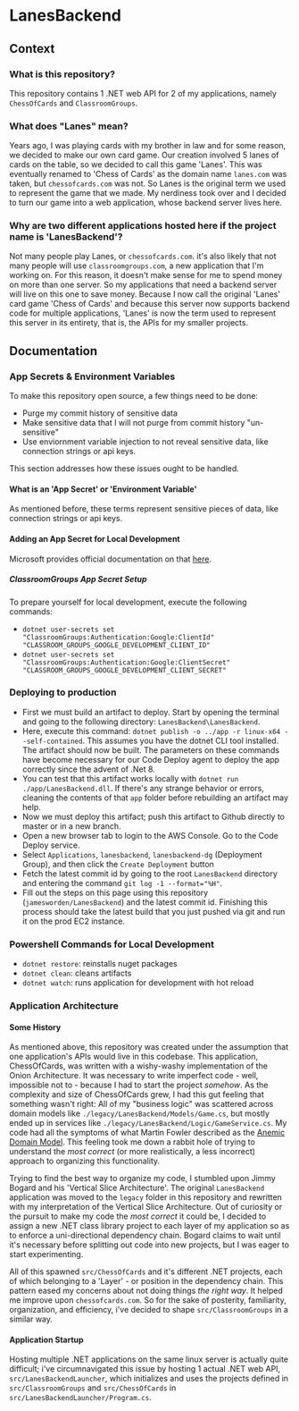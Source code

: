 # LanesBackend

## Context

### What is this repository?

This repository contains 1 .NET web API for 2 of my applications, namely `ChessOfCards` and `ClassroomGroups`.

### What does "Lanes" mean?

Years ago, I was playing cards with my brother in law and for some reason, we decided to make our own card game. Our creation involved 5 lanes of cards on the table, so we decided to call this game 'Lanes'. This was eventually renamed to 'Chess of Cards' as the domain name `lanes.com` was taken, but `chessofcards.com` was not. So Lanes is the original term we used to represent the game that we made. My nerdiness took over and I decided to turn our game into a web application, whose backend server lives here.

### Why are two different applications hosted here if the project name is 'LanesBackend'?

Not many people play Lanes, or `chessofcards.com`. it's also likely that not many people will use `classroomgroups.com`, a new application that I'm working on. For this reason, it doesn't make sense for me to spend money on more than one server. So my applications that need a backend server will live on this one to save money. Because I now call the original 'Lanes' card game 'Chess of Cards' and because this server now supports backend code for multiple applications, 'Lanes' is now the term used to represent this server in its entirety, that is, the APIs for my smaller projects.

## Documentation

### App Secrets & Environment Variables

To make this repository open source, a few things need to be done:
- Purge my commit history of sensitive data
- Make sensitive data that I will not purge from commit history "un-sensitive"
- Use enviornment variable injection to not reveal sensitive data, like connection strings or api keys.

This section addresses how these issues ought to be handled.

#### What is an 'App Secret' or 'Environment Variable'

As mentioned before, these terms represent sensitive pieces of data, like connection strings or api keys.

#### Adding an App Secret for Local Development

Microsoft provides official documentation on that [here](https://learn.microsoft.com/en-us/aspnet/core/security/app-secrets?view=aspnetcore-6.0&tabs=windows#set-a-secret).

##### ClassroomGroups App Secret Setup

To prepare yourself for local development, execute the following commands:
- `dotnet user-secrets set "ClassroomGroups:Authentication:Google:ClientId" "CLASSROOM_GROUPS_GOOGLE_DEVELOPMENT_CLIENT_ID"`
- `dotnet user-secrets set "ClassroomGroups:Authentication:Google:ClientSecret" "CLASSROOM_GROUPS_GOOGLE_DEVELOPMENT_CLIENT_SECRET"`

### Deploying to production

-   First we must build an artifact to deploy. Start by opening the terminal and going to the following directory: `LanesBackend\LanesBackend`.
-   Here, execute this command: `dotnet publish -o ../app -r linux-x64 --self-contained`. This assumes you have the dotnet CLI tool installed. The artifact should now be built. The parameters on these commands have become necessary for our Code Deploy agent to deploy the app correctly since the advent of .Net 8.
-   You can test that this artifact works locally with `dotnet run ./app/LanesBackend.dll`. If there's any strange behavior or errors, cleaning the contents of that `app` folder before rebuilding an artifact may help.
-   Now we must deploy this artifact; push this artifact to Github directly to master or in a new branch.
-   Open a new browser tab to login to the AWS Console. Go to the Code Deploy service.
-   Select `Applications`, `lanesbackend`, `lanesbackend-dg` (Deployment Group), and then click the `Create Deployment` button
-   Fetch the latest commit id by going to the root `LanesBackend` directory and entering the command `git log -1 --format="%H"`.
-   Fill out the steps on this page using this repository (`jamesworden/LanesBackend`) and the latest commit id. Finishing this process should take the latest build that you just pushed via git and run it on the prod EC2 instance.

### Powershell Commands for Local Development

-   `dotnet restore`: reinstalls nuget packages
-   `dotnet clean`: cleans artifacts
-   `dotnet watch`: runs application for development with hot reload

### Application Architecture

#### Some History

As mentioned above, this repository was created under the assumption that one application's APIs would live in this codebase. This application, ChessOfCards, was written with a wishy-washy implementation of the Onion Architecture. It was necessary to write imperfect code - well, impossible not to - because I had to start the project _somehow_. As the complexity and size of ChessOfCards grew, I had this gut feeling that something wasn't right: All of my "business logic" was scattered across domain models like `./legacy/LanesBackend/Models/Game.cs`, but mostly ended up in services like `./legacy/LanesBackend/Logic/GameService.cs`. My code had all the symptoms of what Martin Fowler described as the [Anemic Domain Model](https://martinfowler.com/bliki/AnemicDomainModel.html). This feeling took me down a rabbit hole of trying to understand the _most correct_ (or more realistically, a less incorrect) approach to organizing this functionality.

Trying to find the best way to organize my code, I stumbled upon Jimmy Bogard and his 'Vertical Slice Architecture'. The original `LanesBackend` application was moved to the `legacy` folder in this repository and rewritten with my interpretation of the Vertical Slice Architecture. Out of curiosity or the pursuit to make my code the _most correct_ it could be, I decided to assign a new .NET class library project to each layer of my application so as to enforce a uni-directional dependency chain. Bogard claims to wait until it's necessary before splitting out code into new projects, but I was eager to start experimenting.

All of this spawned `src/ChessOfCards` and it's different .NET projects, each of which belonging to a 'Layer' - or position in the dependency chain. This pattern eased my concerns about not doing things _the right way_. It helped me improve upon `chessofcards.com`. So for the sake of posterity, familiarity, organization, and efficiency, i've decided to shape `src/ClassroomGroups` in a similar way.

#### Application Startup

Hosting multiple .NET applications on the same linux server is actually quite difficult; i've circumnavigated this issue by hosting 1 actual .NET web API, `src/LanesBackendLauncher`, which initializes and uses the projects defined in `src/ClassroomGroups` and `src/ChessOfCards` in `src/LanesBackendLauncher/Program.cs`.


